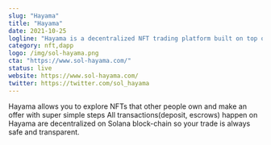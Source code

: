 ```yaml
---
slug: "Hayama"
title: "Hayama"
date: 2021-10-25
logline: "Hayama is a decentralized NFT trading platform built on top of Solana block-chain."
category: nft,dapp
logo: /img/sol-hayama.png
cta: "https://www.sol-hayama.com/"
status: live
website: https://www.sol-hayama.com/
twitter: https://twitter.com/sol_hayama
---
```


Hayama allows you to explore NFTs that other people own and make an offer with super simple steps
All transactions(deposit, escrows) happen on Hayama are decentralized on Solana block-chain so your trade is always safe and transparent.
